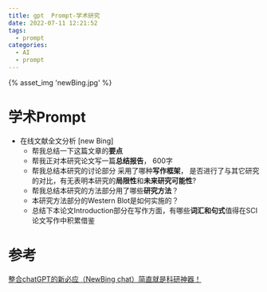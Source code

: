 ```yaml
---
title: gpt  Prompt-学术研究
date: 2022-07-11 12:21:52
tags:
  - prompt
categories:
  - AI  
  - prompt
---
```


<p></p>
<!-- more -->


{% asset_img  'newBing.jpg' %}

# 学术Prompt
+ 在线文献全文分析 [new Bing] 
  - 帮我总结一下这篇文章的**要点**
  - 帮我正对本研究论文写一篇**总结报告**， 600字
  - 帮我总结本研究的讨论部分 采用了哪种**写作框架**， 是否进行了与其它研究的对比，有无表明本研究的**局限性**和**未来研究可能性**?
  - 帮我总结本研究的方法部分用了哪些**研究方法**？
  - 本研究方法部分的Western Blot是如何实施的？
  - 总结下本论文Introduction部分在写作方面，有哪些**词汇和句式**值得在SCI论文写作中积累借鉴


# 参考
[整合chatGPT的新必应（NewBing chat）简直就是科研神器！](https://www.bilibili.com/video/BV18M4y1C7HY/)